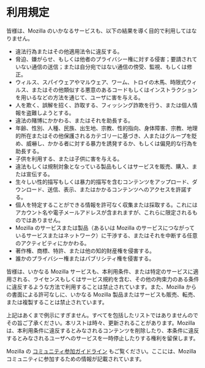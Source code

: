# 利用規定

皆様は、Mozilla のいかなるサービスも、以下の結果を導く目的で利用してはなりません。

* 違法行為またはその他適用法令に違反する。
* 脅迫、嫌がらせ、もしくは他者のプライバシー権に対する侵害；要請されていない通信の送信；または自分宛ではない通信の傍受、監視、もしくは修正。
* ウィルス、スパイウェアやマルウェア、ワーム、トロイの木馬、時限式ウィルス、またはその他類似する悪意のあるコードもしくはインストラクションを用いるなどの方法を通じて、ユーザに害を与える。
* 人を欺く、誤解を招く、詐取する、フィッシング詐欺を行う、または個人情報を盗難しようとする。
* 違法の賭博にかかわる、またはそれを助長する。
* 年齢、性別、人種、民族、出生地、宗教、性的指向、身体障害、宗教、地理的所在またはその他保護されるカテゴリーに基づき、人またはグループを貶め、威嚇し、かかる者に対する暴力を誘発するか、もしくは偏見的な行為を助長する。
* 子供を利用する、または子供に害を与える。
* 違法もしくは規制対象となっている製品もしくはサービスを販売、購入、または宣伝する。
* 生々しい性的描写もしくは暴力的描写を含むコンテンツをアップロード、ダウンロード、送信、表示、またはかかるコンテンツへのアクセスを許諾する。
* 個人を特定することができる情報を許可なく収集または採取する。これにはアカウント名や電子メールアドレスが含まれますが、これらに限定されるものではありません。
* Mozilla のサービスまたは製品（あるいは Mozilla のサービスにつながっているサービスまたはネットワーク）に干渉する、またはそれを中断する任意のアクティビティにかかわる。
* 著作権、商標、特許、または他の知的財産権を侵害する。
* 誰かのプライバシー権またはパブリシティ権を侵害する。

皆様は、いかなる Mozilla サービスも、本利用条件、または特定のサービスに適用される、ライセンスもしくはサービス規約を含む、その他の拘束力のある条件に違反するような方法で利用することは禁止されています。また、Mozilla からの書面による許可なしに、いかなる Mozilla 製品またはサービスも販売、転売、または複製することは禁止されています。

上記はあくまで例示にすぎません。すべてを包括したリストではありませんのでその旨ご了承ください。本リストは時々、更新されることがあります。Mozilla は、本利用条件に違反するとみなされるコンテンツを削除したり、本条件に違反するとみなされるユーザへのサービスを一時停止したりする権利を留保します。

Mozilla の [コミュニティ参加ガイドライン](https://www.mozilla.org/about/governance/policies/participation/) もご覧ください。ここには、Mozilla コミュニティに参加するための情報が記載されています。
